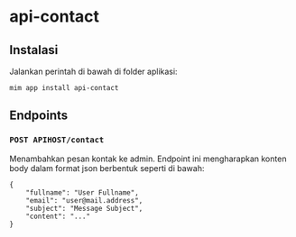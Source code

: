 # api-contact

## Instalasi

Jalankan perintah di bawah di folder aplikasi:

```
mim app install api-contact
```

## Endpoints

### `POST APIHOST/contact`

Menambahkan pesan kontak ke admin. Endpoint ini mengharapkan konten body dalam format json berbentuk seperti di bawah:

```
{
    "fullname": "User Fullname",
    "email": "user@mail.address",
    "subject": "Message Subject",
    "content": "..."
}